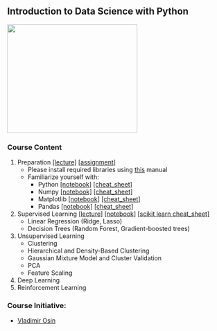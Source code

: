 ## Introduction to Data Science with Python 

<img src="https://media.licdn.com/dms/image/C5612AQEfw2TRbG7h9g/article-inline_image-shrink_1000_1488/0?e=1542240000&v=beta&t=IUcPtcuV4mBjK6B4096K_xI0HOVxlpLc88jDaghHNiA" width="300" height="250"/>

### Course Content
1. Preparation [[lecture]](Modules/1-Preparation/Lecture%201%20-%20General%20Introduction.pdf) [[assignment]](Modules/1-Preparation/notebooks/assignment_1.ipynb)
   - Please install required libraries using [this](Resources/installation.md) manual
   - Familiarize yourself with:
      - Python     [[notebook]](Modules/1-Preparation/notebooks/intro_to_python.ipynb) [[cheat_sheet]](Resources/cheatsheets/PythonForDataScience.pdf)
      - Numpy      [[notebook]](Modules/1-Preparation/notebooks/intro_to_numpy.ipynb)  [[cheat_sheet]](Resources/cheatsheets/Numpy_Python_Cheat_Sheet.pdf)
      - Matplotlib [[notebook]](Modules/1-Preparation/notebooks/intro_to_matplotlib.ipynb) [[cheat_sheet]](Resources/cheatsheets/Python_Matplotlib_Cheat_Sheet.pdf)
      - Pandas     [[notebook]](Modules/1-Preparation/notebooks/intro_to_pandas.ipynb) [[cheat_sheet]](Resources/cheatsheets/PandasPythonForDataScience.pdf)
2. Supervised Learning [[lecture]](Modules/2-Supervised%2Learning/Lecture%201%20-%20General%20Introduction.pdf) [[notebook]](Modules/2-Supervised%2Learning/notebooks/supervised_learning.ipynb) [[scikit learn cheat_sheet]](Resources/cheatsheets/Scikit_Learn_Cheat_Sheet_Python.pdf)
   - Linear Regression (Ridge, Lasso) 
   - Decision Trees (Random Forest, Gradient-boosted trees)
3. Unsupervised Learning 
   - Clustering
   - Hierarchical and Density-Based Clustering 
   - Gaussian Mixture Model and Cluster Validation 
   - PCA
   - Feature Scaling 
4. Deep Learning
5. Reinforcement Learning
   
### Course Initiative: 

* [Vladimir Osin](https://www.linkedin.com/in/vosin/) 



